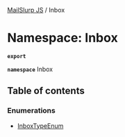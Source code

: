 [MailSlurp JS](../README.md) / Inbox

# Namespace: Inbox

**`export`**

**`namespace`** Inbox

## Table of contents

### Enumerations

- [InboxTypeEnum](../enums/Inbox.InboxTypeEnum.md)
